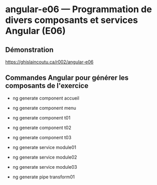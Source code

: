 # angular-e06 &mdash; Programmation de divers composants et services Angular (E06)

## Démonstration
https://ghislaincoutu.ca/r002/angular-e06

## Commandes Angular pour générer les composants de l'exercice
- ng generate component accueil
- ng generate component menu
- ng generate component t01
- ng generate component t02
- ng generate component t03

- ng generate service module01
- ng generate service module02
- ng generate service module03
- ng generate pipe transform01
